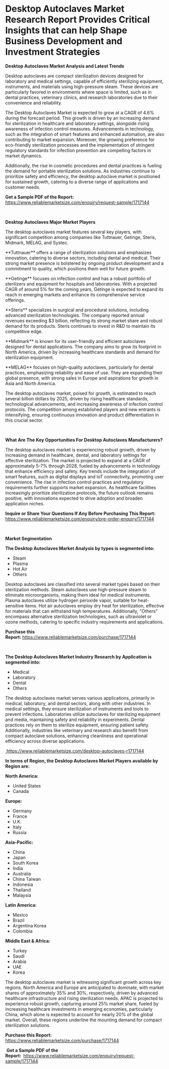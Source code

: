 <p><h1>Desktop Autoclaves Market Research Report Provides Critical Insights that can help Shape Business Development and Investment Strategies</h1></p><p><strong>Desktop Autoclaves Market Analysis and Latest Trends</strong></p>
<p><p>Desktop autoclaves are compact sterilization devices designed for laboratory and medical settings, capable of efficiently sterilizing equipment, instruments, and materials using high-pressure steam. These devices are particularly favored in environments where space is limited, such as in dental practices, veterinary clinics, and research laboratories due to their convenience and reliability.</p><p>The Desktop Autoclaves Market is expected to grow at a CAGR of 4.6% during the forecast period. This growth is driven by an increasing demand for sterilization in healthcare and laboratory settings, alongside rising awareness of infection control measures. Advancements in technology, such as the integration of smart features and enhanced automation, are also contributing to market expansion. Moreover, the growing preference for eco-friendly sterilization processes and the implementation of stringent regulatory standards for infection prevention are compelling factors in market dynamics.</p><p>Additionally, the rise in cosmetic procedures and dental practices is fueling the demand for portable sterilization solutions. As industries continue to prioritize safety and efficiency, the desktop autoclave market is positioned for sustained growth, catering to a diverse range of applications and customer needs.</p></p>
<p><strong>Get a Sample PDF of the Report:&nbsp;</strong> <a href="https://www.reliablemarketsize.com/enquiry/request-sample/1717144?utm_campaign=2944&utm_medium=2&utm_source=Github&utm_content=ia&utm_term=13042025&utm_id=desktop-autoclaves">https://www.reliablemarketsize.com/enquiry/request-sample/1717144</a></p>
<p>&nbsp;</p>
<p><strong>Desktop Autoclaves Major Market Players</strong></p>
<p><p>The desktop autoclaves market features several key players, with significant competition among companies like Tuttnauer, Getinge, Steris, Midmark, MELAG, and Systec. </p><p>**Tuttnauer** offers a range of sterilization solutions and emphasizes innovation, catering to diverse sectors, including dental and medical. Their strong market presence is bolstered by ongoing product development and a commitment to quality, which positions them well for future growth.</p><p>**Getinge** focuses on infection control and has a robust portfolio of sterilizers and equipment for hospitals and laboratories. With a projected CAGR of around 5% for the coming years, Getinge is expected to expand its reach in emerging markets and enhance its comprehensive service offerings.</p><p>**Steris** specializes in surgical and procedural solutions, including advanced sterilization technologies. The company reported annual revenues exceeding $3 billion, reflecting its strong market share and robust demand for its products. Steris continues to invest in R&D to maintain its competitive edge.</p><p>**Midmark** is known for its user-friendly and efficient autoclaves designed for dental applications. The company aims to grow its footprint in North America, driven by increasing healthcare standards and demand for sterilization equipment.</p><p>**MELAG** focuses on high-quality autoclaves, particularly for dental practices, emphasizing reliability and ease of use. They are expanding their global presence, with strong sales in Europe and aspirations for growth in Asia and North America.</p><p>The desktop autoclaves market, poised for growth, is estimated to reach several billion dollars by 2025, driven by rising healthcare standards, technological advancements, and increasing awareness of infection control protocols. The competition among established players and new entrants is intensifying, ensuring continuous innovation and product differentiation in this crucial sector.</p></p>
<p>&nbsp;</p>
<p><strong>What Are The Key Opportunities For Desktop Autoclaves Manufacturers?</strong></p>
<p><p>The desktop autoclaves market is experiencing robust growth, driven by increasing demand in healthcare, dental, and laboratory settings for effective sterilization. The market is projected to expand at a CAGR of approximately 5-7% through 2028, fueled by advancements in technology that enhance efficiency and safety. Key trends include the integration of smart features, such as digital displays and IoT connectivity, promoting user convenience. The rise in infection control practices and regulatory requirements further supports market expansion. As healthcare facilities increasingly prioritize sterilization protocols, the future outlook remains positive, with innovations expected to drive adoption and broaden application niches.</p></p>
<p><strong>Inquire or Share Your Questions If Any Before Purchasing This Report:</strong> <a href="https://www.reliablemarketsize.com/enquiry/pre-order-enquiry/1717144?utm_campaign=2944&utm_medium=2&utm_source=Github&utm_content=ia&utm_term=13042025&utm_id=desktop-autoclaves">https://www.reliablemarketsize.com/enquiry/pre-order-enquiry/1717144</a></p>
<p>&nbsp;</p>
<p><strong>Market Segmentation</strong></p>
<p><strong>The Desktop Autoclaves Market Analysis by types is segmented into:</strong></p>
<p><ul><li>Steam</li><li>Plasma</li><li>Hot Air</li><li>Others</li></ul></p>
<p><p>Desktop autoclaves are classified into several market types based on their sterilization methods. Steam autoclaves use high-pressure steam to eliminate microorganisms, making them ideal for medical instruments. Plasma autoclaves utilize hydrogen peroxide vapor, suitable for heat-sensitive items. Hot air autoclaves employ dry heat for sterilization, effective for materials that can withstand high temperatures. Additionally, "Others" encompass alternative sterilization technologies, such as ultraviolet or ozone methods, catering to specific industry requirements and applications.</p></p>
<p><strong>Purchase this Report:&nbsp;</strong><a href="https://www.reliablemarketsize.com/purchase/1717144?utm_campaign=2944&utm_medium=2&utm_source=Github&utm_content=ia&utm_term=13042025&utm_id=desktop-autoclaves">https://www.reliablemarketsize.com/purchase/1717144</a></p>
<p>&nbsp;</p>
<p><strong>The Desktop Autoclaves Market Industry Research by Application is segmented into:</strong></p>
<p><ul><li>Medical</li><li>Laboratory</li><li>Dental</li><li>Others</li></ul></p>
<p><p>The desktop autoclaves market serves various applications, primarily in medical, laboratory, and dental sectors, along with other industries. In medical settings, they ensure sterilization of instruments and tools to prevent infections. Laboratories utilize autoclaves for sterilizing equipment and media, maintaining safety and reliability in experiments. Dental practices rely on them to sterilize equipment, ensuring patient safety. Additionally, industries like veterinary and research also benefit from compact autoclave solutions, enhancing cleanliness and operational efficiency across diverse applications.</p></p>
<p><a href="https://www.reliablemarketsize.com/desktop-autoclaves-r1717144?utm_campaign=2944&utm_medium=2&utm_source=Github&utm_content=ia&utm_term=13042025&utm_id=desktop-autoclaves">&nbsp;https://www.reliablemarketsize.com/desktop-autoclaves-r1717144</a></p>
<p><strong>In terms of Region, the Desktop Autoclaves Market Players available by Region are:</strong></p>
<p>
    <p> <strong> North America: </strong>
        <ul>
            <li>United States</li>
            <li>Canada</li>
        </ul>
        </p> 
    <p> <strong> Europe: </strong>
        <ul>
            <li>Germany</li>
            <li>France</li>
            <li>U.K.</li>
            <li>Italy</li>
            <li>Russia</li>
        </ul>
        </p> 
    <p> <strong> Asia-Pacific: </strong>
        <ul>
            <li>China</li>
            <li>Japan</li>
            <li>South Korea</li>
            <li>India</li>
            <li>Australia</li>
            <li>China Taiwan</li>
            <li>Indonesia</li>
            <li>Thailand</li>
            <li>Malaysia</li>
        </ul>
        </p> 
    <p> <strong> Latin America: </strong>
        <ul>
            <li>Mexico</li>
            <li>Brazil</li>
            <li>Argentina Korea</li>
            <li>Colombia</li>
        </ul>
        </p> 
    <p> <strong> Middle East & Africa: </strong>
        <ul>
            <li>Turkey</li>
            <li>Saudi</li>
            <li>Arabia</li>
            <li>UAE</li>
            <li>Korea</li>
        </ul>
    </p>
    </p>
<p><p>The desktop autoclaves market is witnessing significant growth across key regions. North America and Europe are anticipated to dominate, with market shares of approximately 35% and 30%, respectively, driven by advanced healthcare infrastructure and rising sterilization needs. APAC is projected to experience robust growth, capturing around 25% market share, fueled by increasing healthcare investments in emerging economies, particularly China, which alone is expected to account for nearly 20% of the global market. Overall, these regions underline the mounting demand for compact sterilization solutions.</p></p>
<p><strong>Purchase this Report: </strong><a href="https://www.reliablemarketsize.com/purchase/1717144?utm_campaign=2944&utm_medium=2&utm_source=Github&utm_content=ia&utm_term=13042025&utm_id=desktop-autoclaves">https://www.reliablemarketsize.com/purchase/1717144</a></p>
<p>&nbsp;<strong>Get a Sample PDF of the Report:&nbsp;&nbsp;</strong><a href="https://www.reliablemarketsize.com/enquiry/request-sample/1717144?utm_campaign=2944&utm_medium=2&utm_source=Github&utm_content=ia&utm_term=13042025&utm_id=desktop-autoclaves">https://www.reliablemarketsize.com/enquiry/request-sample/1717144</a></p>
<p><strong></strong></p>
<p><p></p><p></p><p></p></p>